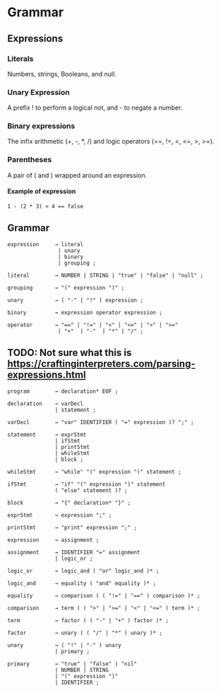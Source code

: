 # Grammar

## Expressions

### Literals
Numbers, strings, Booleans, and null.

### Unary Expression
A prefix ! to perform a logical not, and - to negate a number.

### Binary expressions
The infix arithmetic (+, -, *, /) and logic operators (==, !=, <, <=, >, >=).

### Parentheses
A pair of ( and ) wrapped around an expression.

#### Example of expression
```
1 - (2 * 3) < 4 == false
```

## Grammar

```plaintext
expression     → literal
                | unary
                | binary
                | grouping ;

literal        → NUMBER | STRING | "true" | "false" | "null" ;

grouping       → "(" expression ")" ;

unary          → ( "-" | "!" ) expression ;

binary         → expression operator expression ;

operator       → "==" | "!=" | "<" | "<=" | ">" | ">="
                | "+"  | "-"  | "*" | "/" ;
```

## TODO: Not sure what this is https://craftinginterpreters.com/parsing-expressions.html

```
program        → declaration* EOF ;

declaration    → varDecl
               | statement ;

varDecl        → "var" IDENTIFIER ( "=" expression )? ";" ;

statement      → exprStmt
               | ifStmt
               | printStmt
               | whileStmt
               | block ;

whileStmt      → "while" "(" expression ")" statement ;

ifStmt         → "if" "(" expression ")" statement
               ( "else" statement )? ;

block          → "{" declaration* "}" ;

exprStmt       → expression ";" ;

printStmt      → "print" expression ";" ;

expression     → assignment ;

assignment     → IDENTIFIER "=" assignment
               | logic_or ;
               
logic_or       → logic_and ( "or" logic_and )* ;

logic_and      → equality ( "and" equality )* ;

equality       → comparison ( ( "!=" | "==" ) comparison )* ;

comparison     → term ( ( ">" | ">=" | "<" | "<=" ) term )* ;

term           → factor ( ( "-" | "+" ) factor )* ;

factor         → unary ( ( "/" | "*" ) unary )* ;

unary          → ( "!" | "-" ) unary
               | primary ;
               
primary        → "true" | "false" | "nil"
               | NUMBER | STRING
               | "(" expression ")"
               | IDENTIFIER ;
```
